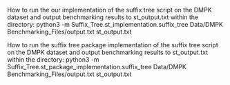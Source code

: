 How to run the our implementation of the suffix tree script on the DMPK dataset and output benchmarking results to st_output.txt within the directory:
python3 -m Suffix_Tree.st_implementation.suffix_tree Data/DMPK Benchmarking_Files/output.txt st_output.txt

How to run the suffix tree package implementation of the suffix tree script on the DMPK dataset and output benchmarking results to st_output.txt within the directory:
python3 -m Suffix_Tree.st_package_implementation.suffix_tree Data/DMPK Benchmarking_Files/output.txt st_output.txt
